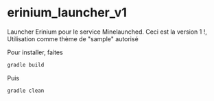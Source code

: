 # erinium_launcher_v1
 Launcher Erinium pour le service Minelaunched. Ceci est la version 1 !, Utilisation comme thème de "sample" autorisé

Pour installer, faites
```gradle
gradle build
```
Puis
```gradle
gradle clean
```
